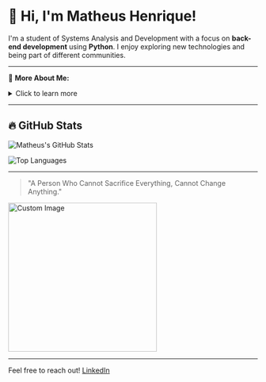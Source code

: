 # 👋 Hi, I'm Matheus Henrique!

I'm a student of Systems Analysis and Development with a focus on **back-end development** using **Python**. I enjoy exploring new technologies and being part of different communities.

---

🔎 **More About Me:**
<details>
  <summary>Click to learn more</summary>
  
  - 🎓 Student of **Systems Analysis and Development**
  - 💻 Focused on back-end development with Python
  - 🎯 Interested in technology and anime
  - 🚀 Always looking to learn and improve!
</details>

---

## 🔥 GitHub Stats

![Matheus's GitHub Stats](https://github-readme-stats.vercel.app/api?username=Supiidu&show_icons=true&theme=tokyonight)

![Top Languages](https://github-readme-stats.vercel.app/api/top-langs/?username=Supiidu&layout=compact&theme=tokyonight)

---

> "A Person Who Cannot Sacrifice Everything, Cannot Change Anything."

<img src="https://link-to-anime-image.png" alt="Custom Image" width="300px" />

---

Feel free to reach out! [LinkedIn]([link](https://www.linkedin.com/in/matheus-henrique-8ba576302/))
